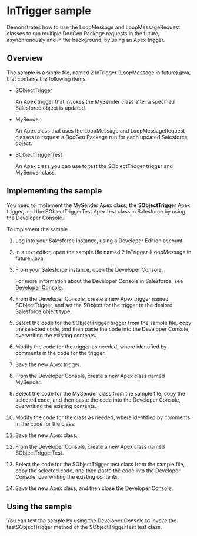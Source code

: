 InTrigger sample
================

Demonstrates how to use the LoopMessage and LoopMessageRequest classes to run multiple DocGen Package requests in the future, asynchronously and in the background, by using an Apex trigger.

Overview
--------

The sample is a single file, named 2 InTrigger (LoopMessage in future).java, that contains the following items:

* SObjectTrigger

    An Apex trigger that invokes the MySender class after a specified Salesforce object is updated.

* MySender

    An Apex class that uses the LoopMessage and LoopMessageRequest classes to request a DocGen Package run for each updated Salesforce object.

* SObjectTriggerTest

    An Apex class you can use to test the SObjectTrigger trigger and MySender class.

Implementing the sample
-----------------------

You need to implement the MySender Apex class, the **SObjectTrigger** Apex trigger, and the SObjectTriggerTest Apex test class in Salesforce by using the Developer Console.

To implement the sample

1. Log into your Salesforce instance, using a Developer Edition account.
1. In a text editor, open the sample file named 2 InTrigger (LoopMessage in future).java.
1. From your Salesforce instance, open the Developer Console.

    For more information about the Developer Console in Salesforce, see [Developer Console](https://developer.salesforce.com/page/Developer_Console).

1. From the Developer Console, create a new Apex trigger named SObjectTrigger, and set the SObject for the trigger to the desired Salesforce object type.
1. Select the code for the SObjectTrigger trigger from the sample file, copy the selected code, and then paste the code into the Developer Console, overwriting the existing contents.
1. Modify the code for the trigger as needed, where identified by comments in the code for the trigger.
1. Save the new Apex trigger.
1. From the Developer Console, create a new Apex class named MySender.
1. Select the code for the MySender class from the sample file, copy the selected code, and then paste the code into the Developer Console, overwriting the existing contents.
1. Modify the code for the class as needed, where identified by comments in the code for the class.
1. Save the new Apex class.
1. From the Developer Console, create a new Apex class named SObjectTriggerTest.
1. Select the code for the SObjectTrigger test class from the sample file, copy the selected code, and then paste the code into the Developer Console, overwriting the existing contents.
1. Save the new Apex class, and then close the Developer Console.

Using the sample
----------------

You can test the sample by using the Developer Console to invoke the testSObjectTrigger method of the SObjectTriggerTest test class.